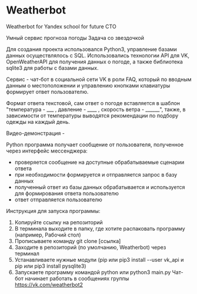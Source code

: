 # Weatherbot
Weatherbot for Yandex school for future CTO

Умный сервис прогноза погоды
Задача со звездочкой

Для создания проекта использовался Python3, управление базами данных осуществлялось с SQL. Использовались технологии API для VK, OpenWeatherAPI для получения данных о погоде, а также библиотека sqlite3 для работы с базами данных.

Сервис - чат-бот в социальной сети VK в роли FAQ, который по вводным данным о местоположении и управлению кнопками клавиатуры формирует ответ пользователю.

Формат ответа текстовой, сам ответ о погоде вставляется в шаблон "температура - ___ , давление - ____ , скорость ветра - ______", также, в зависимости от температуры выводятся рекомендации по подбору одежды на каждый день.

Видео-демонстрация - 

Python программа получает сообщение от пользователя, полученное через интерфейс мессенджера:
- проверяется сообщение на доступные обрабатываемые сценарии ответа
- при необходимости формируется и отправляется запрос в базу данных
- полученный ответ из базы данных обрабатывается и используется для формирования ответа пользователю
- ответ отправляется пользователю

Инструкция для запуска программы:
1. Копируйте ссылку на репозиторий
2. В терминала выходите в папку, где хотите распаковать программу (например, Рабочий стол)
3. Прописываете команду git clone [ссылка]
4. Заходите в репозиторий (по умолчанию, Weatherbot) через терминал
5. Устанавливаете нужные модули (pip или pip3 install --user vk_api и pip или pip3 install pysqlite3)
6. Запускаете программу командой python или python3 main.py
Чат-бот начинает работать в сообщениях группы https://vk.com/weatherbot2
